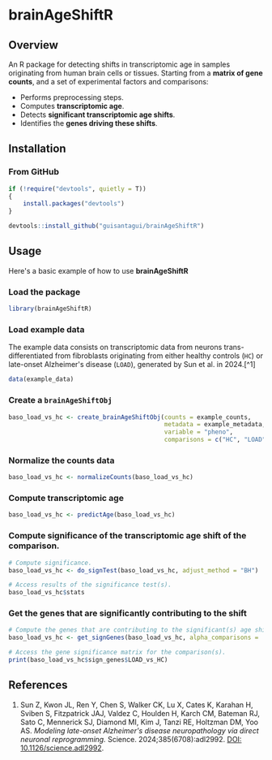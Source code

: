 # brainAgeShiftR

## Overview
An R package for detecting shifts in transcriptomic age in samples originating from human brain cells or tissues. Starting from a **matrix of gene counts**, and a set of experimental factors and comparisons:
- Performs preprocessing steps.
- Computes **transcriptomic age**.
- Detects **significant transcriptomic age shifts**.
- Identifies the **genes driving these shifts**.

## Installation

### From GitHub

```r
if (!require("devtools", quietly = T))
{
	install.packages("devtools")
}

devtools::install_github("guisantagui/brainAgeShiftR")
```

## Usage
Here's a basic example of how to use **brainAgeShiftR**

### Load the package
```r
library(brainAgeShiftR)
```
### Load example data
The example data consists on transcriptomic data from neurons trans-differentiated from fibroblasts originating from either healthy controls (`HC`) or late-onset Alzheimer's disease (`LOAD`), generated by Sun et al. in 2024.[^1]
```r
data(example_data)
```
### Create a `brainAgeShiftObj`
```r
baso_load_vs_hc <- create_brainAgeShiftObj(counts = example_counts,
                                           metadata = example_metadata,
                                           variable = "pheno",
                                           comparisons = c("HC", "LOAD"))
```
### Normalize the counts data
```r
baso_load_vs_hc <- normalizeCounts(baso_load_vs_hc)
```
### Compute transcriptomic age
```r
baso_load_vs_hc <- predictAge(baso_load_vs_hc)
```
### Compute significance of the transcriptomic age shift of the comparison.
```r
# Compute significance.
baso_load_vs_hc <- do_signTest(baso_load_vs_hc, adjust_method = "BH")

# Access results of the significance test(s).
baso_load_vs_hc$stats
```
### Get the genes that are significantly contributing to the shift
```r
# Compute the genes that are contributing to the significant(s) age shift(s).
baso_load_vs_hc <- get_signGenes(baso_load_vs_hc, alpha_comparisons = .05)

# Access the gene significance matrix for the comparison(s).
print(baso_load_vs_hc$sign_genes$LOAD_vs_HC)
```
## References
1. Sun Z, Kwon JL, Ren Y, Chen S, Walker CK, Lu X, Cates K, Karahan H, Sviben S, Fitzpatrick JAJ, Valdez C, Houlden H, Karch CM, Bateman RJ, Sato C, Mennerick SJ, Diamond MI, Kim J, Tanzi RE, Holtzman DM, Yoo AS. *Modeling late-onset Alzheimer's disease neuropathology via direct neuronal reprogramming.* Science. 2024;385(6708):adl2992. [DOI: 10.1126/science.adl2992](https://doi.org/10.1126/science.adl2992).
